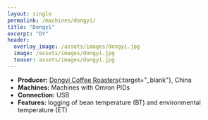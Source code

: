 ```yaml
---
layout: single
permalink: /machines/dongyi/
title: "Dongyi"
excerpt: "DY"
header:
  overlay_image: /assets/images/dongyi.jpg
  image: /assets/images/dongyi.jpg
  teaser: assets/images/dongyi.jpg
---
```


* __Producer:__ [Dongyi Coffee Roasters](http://dongyiguoji.com/){:target="_blank"}, China
* __Machines:__ Machines with Omron PIDs
* __Connection:__ USB
* __Features:__ logging of bean temperature (BT) and environmental temperature (ET)